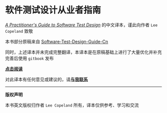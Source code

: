 # 软件测试设计从业者指南


[*A Practitioner's Guide to Software Test Design*](http://www.dahlan.id/files/ebooks/2004%20A%20Practitioner's%20Guide%20to%20Software%20Test%20Design_Good.pdf) 的中文译本，谨此向作者 `Lee Copeland` 致敬


本书部分原稿来自 [Software-Test-Design-Guide-Cn](https://github.com/miaoyinniao/Software-Test-Design-Guide-Cn)

同时，上述译本并未完成完整翻译，本译本是在原稿基础上进行了大量优化并补充完善后使用 `gitbook` 发布

[**点击阅读**](https://blog.noel-zhang.work/A-Practitioners-Guide-to-Software-Test-Design-zh_CN/)

对此译本有任何意见或建议的，请[**与我联系**](mailto://zjw5734@gmail.com)

---
**版权声明**

本书英文版权归作者 `Lee Copeland` 所有，译本仅供参考、学习和交流
